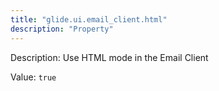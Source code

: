```yaml
---
title: "glide.ui.email_client.html"
description: "Property"
---
```


Description: Use HTML mode in the Email Client

Value: `true`